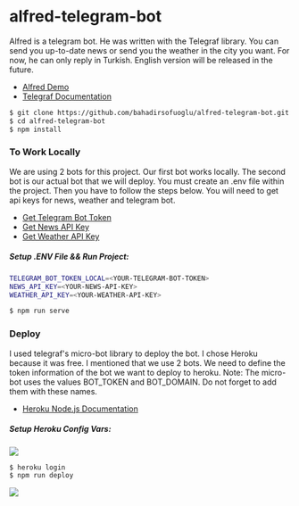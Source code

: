 # alfred-telegram-bot
Alfred is a telegram bot. He was written with the Telegraf library. You can send you up-to-date news or send you the weather in the city you want. For now, he can only reply in Turkish. English version will be released in the future.
- [Alfred Demo](https://t.me/alfred_test1_bot)
- [Telegraf Documentation](https://telegraf.js.org/)

```sh
$ git clone https://github.com/bahadirsofuoglu/alfred-telegram-bot.git
$ cd alfred-telegram-bot
$ npm install
```
### To Work Locally
We are using 2 bots for this project. Our first bot works locally. The second bot is our actual bot that we will deploy. You must create an .env file within the project. Then you have to follow the steps below. You will need to get api keys for news, weather and telegram bot.
- [Get Telegram Bot Token](https://t.me/botfather)
- [Get News API Key](https://newsapi.org/)
- [Get Weather API Key](https://openweathermap.org/api)
##### Setup .ENV File && Run Project:
```sh
TELEGRAM_BOT_TOKEN_LOCAL=<YOUR-TELEGRAM-BOT-TOKEN>
NEWS_API_KEY=<YOUR-NEWS-API-KEY>
WEATHER_API_KEY=<YOUR-WEATHER-API-KEY>
```
```sh
$ npm run serve
```
### Deploy
I used telegraf's micro-bot library to deploy the bot. I chose Heroku because it was free. I mentioned that we use 2 bots. We need to define the token information of the bot we want to deploy to heroku.
Note: The micro-bot uses the values BOT_TOKEN and BOT_DOMAIN. Do not forget to add them with these names.
- [Heroku Node.js Documentation](https://devcenter.heroku.com/articles/getting-started-with-nodejs)
##### Setup Heroku Config Vars:
![](https://firebasestorage.googleapis.com/v0/b/alfred-telegram-bot.appspot.com/o/herokuconfig.png?alt=media&token=2ba31714-be86-475f-925e-048a3914cc93)
```sh
$ heroku login
$ npm run deploy
```

![](https://media.giphy.com/media/opkBx9TikuQbS/giphy.gif)
